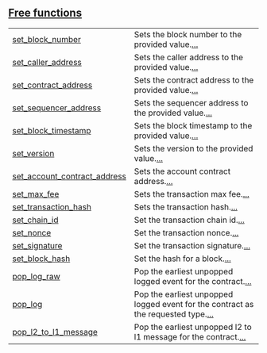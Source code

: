 
[Free functions](./core-starknet-testing-free_functions.md)
 ---
| | |
|:---|:---|
| [set_block_number](./core-starknet-testing-set_block_number.md) | Sets the block number to the provided value.[...](./core-starknet-testing-set_block_number.md) |
| [set_caller_address](./core-starknet-testing-set_caller_address.md) | Sets the caller address to the provided value.[...](./core-starknet-testing-set_caller_address.md) |
| [set_contract_address](./core-starknet-testing-set_contract_address.md) | Sets the contract address to the provided value.[...](./core-starknet-testing-set_contract_address.md) |
| [set_sequencer_address](./core-starknet-testing-set_sequencer_address.md) | Sets the sequencer address to the provided value.[...](./core-starknet-testing-set_sequencer_address.md) |
| [set_block_timestamp](./core-starknet-testing-set_block_timestamp.md) | Sets the block timestamp to the provided value.[...](./core-starknet-testing-set_block_timestamp.md) |
| [set_version](./core-starknet-testing-set_version.md) | Sets the version to the provided value.[...](./core-starknet-testing-set_version.md) |
| [set_account_contract_address](./core-starknet-testing-set_account_contract_address.md) | Sets the account contract address.[...](./core-starknet-testing-set_account_contract_address.md) |
| [set_max_fee](./core-starknet-testing-set_max_fee.md) | Sets the transaction max fee.[...](./core-starknet-testing-set_max_fee.md) |
| [set_transaction_hash](./core-starknet-testing-set_transaction_hash.md) | Sets the transaction hash.[...](./core-starknet-testing-set_transaction_hash.md) |
| [set_chain_id](./core-starknet-testing-set_chain_id.md) | Set the transaction chain id.[...](./core-starknet-testing-set_chain_id.md) |
| [set_nonce](./core-starknet-testing-set_nonce.md) | Set the transaction nonce.[...](./core-starknet-testing-set_nonce.md) |
| [set_signature](./core-starknet-testing-set_signature.md) | Set the transaction signature.[...](./core-starknet-testing-set_signature.md) |
| [set_block_hash](./core-starknet-testing-set_block_hash.md) | Set the hash for a block.[...](./core-starknet-testing-set_block_hash.md) |
| [pop_log_raw](./core-starknet-testing-pop_log_raw.md) | Pop the earliest unpopped logged event for the contract.[...](./core-starknet-testing-pop_log_raw.md) |
| [pop_log](./core-starknet-testing-pop_log.md) | Pop the earliest unpopped logged event for the contract as the requested type.[...](./core-starknet-testing-pop_log.md) |
| [pop_l2_to_l1_message](./core-starknet-testing-pop_l2_to_l1_message.md) | Pop the earliest unpopped l2 to l1 message for the contract.[...](./core-starknet-testing-pop_l2_to_l1_message.md) |

